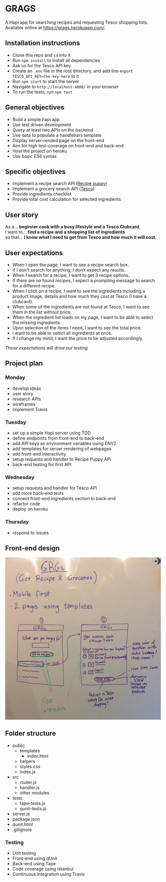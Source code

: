 # GRAGS

A Hapi app for searching recipes and requesting Tesco shopping lists.  
Available online at https://grags.herokuapp.com/.

## Installation instructions

- Clone this repo and `cd` into it
- Run `npm install` to install all dependencies
- Ask us for the Tesco API key
- Create an `.env` file in the root directory, and add line `export TESCO_API_KEY=the-key-here` to it
- Run `npm start` to start the server
- Navigate to `http://localhost:4000/` in your browser
- To run the tests, run `npm test`

## General objectives

- Build a simple hapi app
- Use test driven development
- Query at least two APIs on the backend
- Use data to populate a handlebars template
- Display server-rended page on the front-end
- Aim for high test-coverage on front-end and back-end
- Host the project on heroku
- Use basic ES6 syntax

## Specific objectives

- Implement a recipe search API ([Recipe puppy](http://www.recipepuppy.com/))
- Implement a grocery search API ([Tesco](https://devportal.tescolabs.com/))
- Provide ingredients checklist
- Provide total cost calculation for selected ingredients

## User story

As a... **beginner cook with a busy lifestyle and a Tesco Clubcard**,  
I want to... **find a recipe and a shopping list of ingredients**  
so that... **I know what I need to get from Tesco and how much it will cost.**  

## User expectations
- When I open the page, I want to see a recipe search box.
- If I don't search for anything, I don't expect any results.
- When I search for a recipe, I want to get 3 recipe options.
- If there are no found recipes, I expect a prompting message to search for a different recipe.
- When I click on a recipe, I want to see the ingredients including a product image, details and how much they cost at Tesco (I have a clubcard). 
- When some of the ingredients are not found at Tesco, I want to see them in the list without price. 
- When the ingredient list loads on my page, I want to be able to select the missing ingredients.
- Upon selection of the items I need, I want to see the total price.
- I want to be able to select all ingredients at once. 
- If I change my mind, I want the price to be adjusted accordingly.

*These expectations will drive our testing*

## Project plan

### Monday
- develop ideas
- user story
- research APIs
- wireframes
- implement Travis

### Tuesday
- set up a simple Hapi server using TDD
- define endpoints from front-end to back-end
- add API keys as environment variables using ENV2
- add templates for server rendering of webpages
- add front-end interactivity
- setup requests and handler to Recipe Puppy API
- back-end testing for first API

### Wednesday
- setup requests and handler for Tesco API
- add more back-end tests
- connect front-end ingredients section to back-end
- refactor code
- deploy on heroku

### Thursday
- respond to issues

## Front-end design

![Front-end design](wireframes.jpg)

## Folder structure
- public
  - templates
    - index.html
  - helpers
  - styles.css
  - index.js
- src
  - router.js
  - handler.js
  - other modules
- tests
  - tape-tests.js
  - qunit-tests.js
- server.js
- package.json
- qunit.html
- .gitignore

### Testing

- Unit testing
- Front-end using qUnit
- Back-end using Tape
- Code coverage using Istanbul
- Continuous integration using Travis
